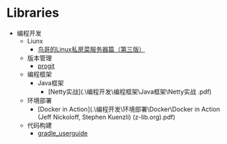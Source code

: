 # Libraries

- 编程开发
  - Liunx
    - [鸟哥的Linux私房菜服务器篇（第三版）](.\Linux\鸟哥的Linux私房菜服务器篇（第三版）.chm)
  - 版本管理
    - [progit](.\编程开发\版本管理\progit.pdf)
  - 编程框架
    - Java框架
      - [Netty实战](.\编程开发\编程框架\Java框架\Netty实战 .pdf)
  - 环境部署
    - [Docker in Action](.\编程开发\环境部署\Docker\Docker in Action (Jeff Nickoloff, Stephen Kuenzli) (z-lib.org).pdf)	
  - 代码构建
    - [gradle_userguide](.\编程开发\代码构建\Gradle\gradle_userguide.pdf)

